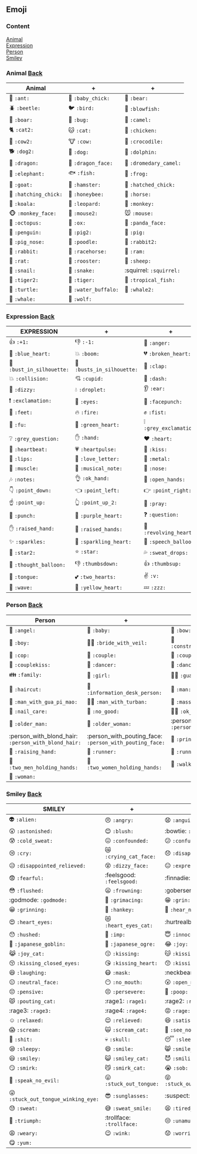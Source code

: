 ## Emoji 

### Content
[Animal](#Animal-Back) <br>
[Expression](#Expression-Back) <br>
[Person](#Person-Back) <br>
[Smiley](#Smiley-Back)

### Animal [Back](#Content)
| Animal | + | + |
|---|---|---|
| :ant: `:ant:` | :baby_chick: `:baby_chick:` | :bear: `:bear:` | <br>
| :beetle: `:beetle:` | :bird: `:bird:` | :blowfish: `:blowfish:` | <br>
| :boar: `:boar:` | :bug: `:bug:` | :camel: `:camel:` | <br>
| :cat2: `:cat2:` | :cat: `:cat:` | :chicken: `:chicken:` | <br>
| :cow2: `:cow2:` | :cow: `:cow:` | :crocodile: `:crocodile:` | <br>
| :dog2: `:dog2:` | :dog: `:dog:` | :dolphin: `:dolphin:` | <br>
| :dragon: `:dragon:` | :dragon_face: `:dragon_face:` | :dromedary_camel: `:dromedary_camel:` | <br>
| :elephant: `:elephant:` | :fish: `:fish:` | :frog: `:frog:` | <br>
| :goat: `:goat:` | :hamster: `:hamster:` | :hatched_chick: `:hatched_chick:` | <br>
| :hatching_chick: `:hatching_chick:` | :honeybee: `:honeybee:` | :horse: `:horse:` | <br>
| :koala: `:koala:` | :leopard: `:leopard:` | :monkey: `:monkey:` | <br>
| :monkey_face: `:monkey_face:` | :mouse2: `:mouse2:` | :mouse: `:mouse:` | <br>
| :octopus: `:octopus:` | :ox: `:ox:` | :panda_face: `:panda_face:` | <br>
| :penguin: `:penguin:` | :pig2: `:pig2:` | :pig: `:pig:` | <br>
| :pig_nose: `:pig_nose:` | :poodle: `:poodle:` | :rabbit2: `:rabbit2:` | <br>
| :rabbit: `:rabbit:` | :racehorse: `:racehorse:` | :ram: `:ram:` | <br>
| :rat: `:rat:` | :rooster: `:rooster:` | :sheep: `:sheep:` | <br>
| :snail: `:snail:` | :snake: `:snake:` | :squirrel: `:squirrel:` | <br>
| :tiger2: `:tiger2:` | :tiger: `:tiger:` | :tropical_fish: `:tropical_fish:` | <br>
| :turtle: `:turtle:` | :water_buffalo: `:water_buffalo:` | :whale2: `:whale2:` | <br>
| :whale: `:whale:` | :wolf: `:wolf:` | <br>


### Expression [Back](#Content)
| EXPRESSION | + | + |
|---|---|---|
| :+1: `:+1:` | :-1: `:-1:` | :anger: `:anger:` | <br>
| :blue_heart: `:blue_heart:` | :boom: `:boom:` | :broken_heart: `:broken_heart:` | <br>
| :bust_in_silhouette: `:bust_in_silhouette:` | :busts_in_silhouette: `:busts_in_silhouette:` | :clap: `:clap:` | <br>
| :collision: `:collision:` | :cupid: `:cupid:` | :dash: `:dash:` | <br>
| :dizzy: `:dizzy:` | :droplet: `:droplet:` | :ear: `:ear:` | <br>
| :exclamation: `:exclamation:` | :eyes: `:eyes:` | :facepunch: `:facepunch:` | <br>
| :feet: `:feet:` | :fire: `:fire:` | :fist: `:fist:` | <br>
| :fu: `:fu:` | :green_heart: `:green_heart:` | :grey_exclamation: `:grey_exclamation:` | <br>
| :grey_question: `:grey_question:` | :hand: `:hand:` | :heart: `:heart:` | <br>
| :heartbeat: `:heartbeat:` | :heartpulse: `:heartpulse:` | :kiss: `:kiss:` | <br>
| :lips: `:lips:` | :love_letter: `:love_letter:` | :metal: `:metal:` | <br>
| :muscle: `:muscle:` | :musical_note: `:musical_note:` | :nose: `:nose:` | <br>
| :notes: `:notes:` | :ok_hand: `:ok_hand:` | :open_hands: `:open_hands:` | <br>
| :point_down: `:point_down:` | :point_left: `:point_left:` | :point_right: `:point_right:` | <br>
| :point_up: `:point_up:` | :point_up_2: `:point_up_2:` | :pray: `:pray:` | <br>
| :punch: `:punch:` | :purple_heart: `:purple_heart:` | :question: `:question:` | <br>
| :raised_hand: `:raised_hand:` | :raised_hands: `:raised_hands:` | :revolving_hearts: `:revolving_hearts:` | <br>
| :sparkles: `:sparkles:` | :sparkling_heart: `:sparkling_heart:` | :speech_balloon: `:speech_balloon:` | <br>
| :star2: `:star2:` | :star: `:star:` | :sweat_drops: `:sweat_drops:` | <br>
| :thought_balloon: `:thought_balloon:` | :thumbsdown: `:thumbsdown:` | :thumbsup: `:thumbsup:` | <br>
| :tongue: `:tongue:` | :two_hearts: `:two_hearts:` | :v: `:v:` | <br>
| :wave: `:wave:` | :yellow_heart: `:yellow_heart:` | :zzz: `:zzz:` | <br>

### Person [Back](#Content)
| Person | + | + |
|---|---|---|
| :angel: `:angel:` | :baby: `:baby:` | :bow: `:bow:` | <br>
| :boy: `:boy:` | :bride_with_veil: `:bride_with_veil:` | :construction_worker: `:construction_worker:` | <br>
| :cop: `:cop:` | :couple: `:couple:` | :couple_with_heart: `:couple_with_heart:` | <br>
| :couplekiss: `:couplekiss:` | :dancer: `:dancer:` | :dancers: `:dancers:` | <br>
| :family: `:family:` | :girl: `:girl:` | :guardsman: `:guardsman:` | <br>
| :haircut: `:haircut:` | :information_desk_person: `:information_desk_person:` | :man: `:man:` | <br>
| :man_with_gua_pi_mao: `:man_with_gua_pi_mao:` | :man_with_turban: `:man_with_turban:` | :massage: `:massage:` | <br>
| :nail_care: `:nail_care:` | :no_good: `:no_good:` | :ok_woman: `:ok_woman:` | <br>
| :older_man: `:older_man:` | :older_woman: `:older_woman:` | :person_frowning: `:person_frowning:` | <br>
| :person_with_blond_hair: `:person_with_blond_hair:` | :person_with_pouting_face: `:person_with_pouting_face:` | :princess: `:princess:` | <br>
| :raising_hand: `:raising_hand:` | :runner: `:runner:` | :running: `:running:` | <br>
| :two_men_holding_hands: `:two_men_holding_hands:` | :two_women_holding_hands: `:two_women_holding_hands:` | :walking: `:walking:` | <br>
| :woman: `:woman:` | <br>

### Smiley [Back](#Content)
| SMILEY | + | + |
|---|---|---|
| :alien: `:alien:` | :angry: `:angry:` | :anguished: `:anguished:` | <br>
| :astonished: `:astonished:` | :blush: `:blush:` | :bowtie: `:bowtie:` | <br>
| :cold_sweat: `:cold_sweat:` | :confounded: `:confounded:` | :confused: `:confused:` | <br>
| :cry: `:cry:` | :crying_cat_face: `:crying_cat_face:` | :disappointed: `:disappointed:` | <br>
| :disappointed_relieved: `:disappointed_relieved:` | :dizzy_face: `:dizzy_face:` | :expressionless: `:expressionless:` | <br>
| :fearful: `:fearful:` | :feelsgood: `:feelsgood:` | :finnadie: `:finnadie:` | <br>
| :flushed: `:flushed:` | :frowning: `:frowning:` | :goberserk: `:goberserk:` | <br>
| :godmode: `:godmode:` | :grimacing: `:grimacing:` | :grin: `:grin:` | <br>
| :grinning: `:grinning:` | :hankey: `:hankey:` | :hear_no_evil: `:hear_no_evil:` | <br>
| :heart_eyes: `:heart_eyes:` | :heart_eyes_cat: `:heart_eyes_cat:` | :hurtrealbad: `:hurtrealbad:` | <br>
| :hushed: `:hushed:` | :imp: `:imp:` | :innocent: `:innocent:` | <br>
| :japanese_goblin: `:japanese_goblin:` | :japanese_ogre: `:japanese_ogre:` | :joy: `:joy:` | <br>
| :joy_cat: `:joy_cat:` | :kissing: `:kissing:` | :kissing_cat: `:kissing_cat:` | <br>
| :kissing_closed_eyes: `:kissing_closed_eyes:` | :kissing_heart: `:kissing_heart:` | :kissing_smiling_eyes: `:kissing_smiling_eyes:` | <br>
| :laughing: `:laughing:` | :mask: `:mask:` | :neckbeard: `:neckbeard:` | <br>
| :neutral_face: `:neutral_face:` | :no_mouth: `:no_mouth:` | :open_mouth: `:open_mouth:` | <br>
| :pensive: `:pensive:` | :persevere: `:persevere:` | :poop: `:poop:` | <br>
| :pouting_cat: `:pouting_cat:` | :rage1: `:rage1:` | :rage2: `:rage2:` | <br>
| :rage3: `:rage3:` | :rage4: `:rage4:` | :rage: `:rage:` | <br>
| :relaxed: `:relaxed:` | :relieved: `:relieved:` | :satisfied: `:satisfied:` | <br>
| :scream: `:scream:` | :scream_cat: `:scream_cat:` | :see_no_evil: `:see_no_evil:` | <br>
| :shit: `:shit:` | :skull: `:skull:` | :sleeping: `:sleeping:` | <br>
| :sleepy: `:sleepy:` | :smile: `:smile:` | :smile_cat: `:smile_cat:` | <br>
| :smiley: `:smiley:` | :smiley_cat: `:smiley_cat:` | :smiling_imp: `:smiling_imp:` | <br>
| :smirk: `:smirk:` | :smirk_cat: `:smirk_cat:` | :sob: `:sob:` | <br>
| :speak_no_evil: `:speak_no_evil:` | :stuck_out_tongue: `:stuck_out_tongue:` | :stuck_out_tongue_closed_eyes: `:stuck_out_tongue_closed_eyes:` | <br>
| :stuck_out_tongue_winking_eye: `:stuck_out_tongue_winking_eye:` | :sunglasses: `:sunglasses:` | :suspect: `:suspect:` | <br>
| :sweat: `:sweat:` | :sweat_smile: `:sweat_smile:` | :tired_face: `:tired_face:` | <br>
| :triumph: `:triumph:` | :trollface: `:trollface:` | :unamused: `:unamused:` | <br>
| :weary: `:weary:` | :wink: `:wink:` | :worried: `:worried:` | <br>
| :yum: `:yum:` | <br>
